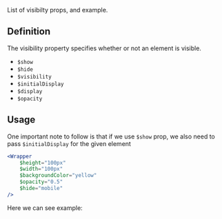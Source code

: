 List of visibilty props, and example.

## 	Definition

The visibility property specifies whether or not an element is visible.

- `$show`
- `$hide`
- `$visibility`
- `$initialDisplay`
- `$display`
- `$opacity`

## Usage 

One important note to follow is that if we use `$show` prop, we also need to pass `$initialDisplay` for the given element

```jsx
<Wrapper
	$height="100px"
	$width="100px"
	$backgroundColor="yellow"
	$opacity="0.5"
	$hide="mobile"
/>
```

Here we can see example:
